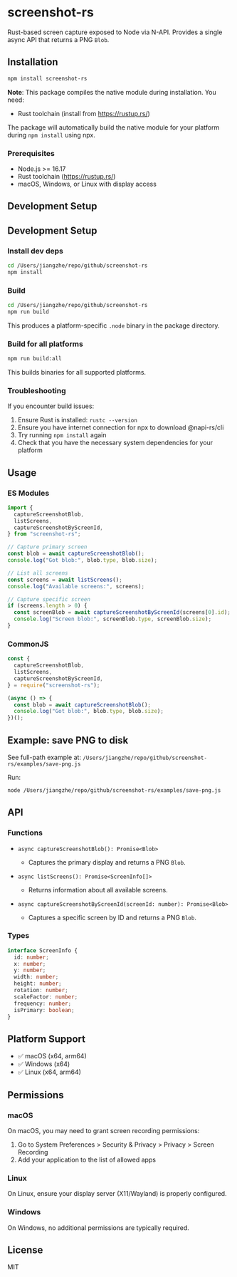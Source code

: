 # screenshot-rs

Rust-based screen capture exposed to Node via N-API. Provides a single async API that returns a PNG `Blob`.

## Installation

```bash
npm install screenshot-rs
```

**Note**: This package compiles the native module during installation. You need:

- Rust toolchain (install from https://rustup.rs/)

The package will automatically build the native module for your platform during `npm install` using npx.

### Prerequisites

- Node.js >= 16.17
- Rust toolchain (https://rustup.rs/)
- macOS, Windows, or Linux with display access

## Development Setup

## Development Setup

### Install dev deps

```bash
cd /Users/jiangzhe/repo/github/screenshot-rs
npm install
```

### Build

```bash
cd /Users/jiangzhe/repo/github/screenshot-rs
npm run build
```

This produces a platform-specific `.node` binary in the package directory.

### Build for all platforms

```bash
npm run build:all
```

This builds binaries for all supported platforms.

### Troubleshooting

If you encounter build issues:

1. Ensure Rust is installed: `rustc --version`
2. Ensure you have internet connection for npx to download @napi-rs/cli
3. Try running `npm install` again
4. Check that you have the necessary system dependencies for your platform

## Usage

### ES Modules

```js
import {
  captureScreenshotBlob,
  listScreens,
  captureScreenshotByScreenId,
} from "screenshot-rs";

// Capture primary screen
const blob = await captureScreenshotBlob();
console.log("Got blob:", blob.type, blob.size);

// List all screens
const screens = await listScreens();
console.log("Available screens:", screens);

// Capture specific screen
if (screens.length > 0) {
  const screenBlob = await captureScreenshotByScreenId(screens[0].id);
  console.log("Screen blob:", screenBlob.type, screenBlob.size);
}
```

### CommonJS

```js
const {
  captureScreenshotBlob,
  listScreens,
  captureScreenshotByScreenId,
} = require("screenshot-rs");

(async () => {
  const blob = await captureScreenshotBlob();
  console.log("Got blob:", blob.type, blob.size);
})();
```

## Example: save PNG to disk

See full-path example at:
`/Users/jiangzhe/repo/github/screenshot-rs/examples/save-png.js`

Run:

```bash
node /Users/jiangzhe/repo/github/screenshot-rs/examples/save-png.js
```

## API

### Functions

- `async captureScreenshotBlob(): Promise<Blob>`

  - Captures the primary display and returns a PNG `Blob`.

- `async listScreens(): Promise<ScreenInfo[]>`

  - Returns information about all available screens.

- `async captureScreenshotByScreenId(screenId: number): Promise<Blob>`
  - Captures a specific screen by ID and returns a PNG `Blob`.

### Types

```typescript
interface ScreenInfo {
  id: number;
  x: number;
  y: number;
  width: number;
  height: number;
  rotation: number;
  scaleFactor: number;
  frequency: number;
  isPrimary: boolean;
}
```

## Platform Support

- ✅ macOS (x64, arm64)
- ✅ Windows (x64)
- ✅ Linux (x64, arm64)

## Permissions

### macOS

On macOS, you may need to grant screen recording permissions:

1. Go to System Preferences > Security & Privacy > Privacy > Screen Recording
2. Add your application to the list of allowed apps

### Linux

On Linux, ensure your display server (X11/Wayland) is properly configured.

### Windows

On Windows, no additional permissions are typically required.

## License

MIT
